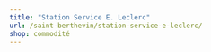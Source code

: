 ```yaml
---
title: "Station Service E. Leclerc"
url: /saint-berthevin/station-service-e-leclerc/
shop: commodité
---
```

